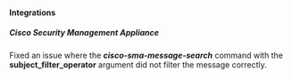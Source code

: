 
#### Integrations
##### Cisco Security Management Appliance
Fixed an issue where the ***cisco-sma-message-search*** command with the **subject_filter_operator** argument did not filter the message correctly.
